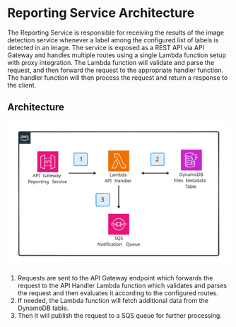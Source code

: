 # Reporting Service Architecture

The Reporting Service is responsible for receiving the results of the image detection service whenever a label among the configured list of labels is detected in an image. The service is exposed as a REST API via API Gateway and handles multiple routes using a single Lambda function setup with proxy integration. The Lambda function will validate and parse the request, and then forward the request to the appropriate handler function. The handler function will then process the request and return a response to the client.

## Architecture

![Architecture](./assets/reporting_service_architecture.svg)

1. Requests are sent to the API Gateway endpoint which forwards the request to the API Handler Lambda function which validates and parses the request and then evaluates it according to the configured routes. 
2. If needed, the Lambda function will fetch additional data from the DynamoDB table.
3. Then it will publish the request to a SQS queue for further processing.